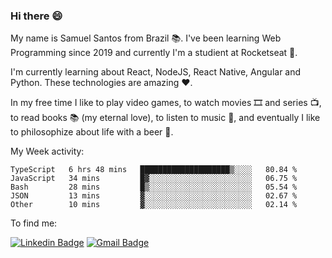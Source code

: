 ### Hi there 😄

My name is Samuel Santos from Brazil 📚. I've been learning Web Programming since 2019 and currently I'm a studient at Rocketseat 💬.

I'm currently learning about React, NodeJS, React Native, Angular and Python. These technologies are amazing ❤️.

In my free time I like to play video games, to watch movies 🎞️ and series 📺, to read books 📚 (my eternal love), to listen to music 🎵, and eventually I like to philosophize about life with a beer 🍺.


My Week activity: 

<!--START_SECTION:waka-->

```text
TypeScript   6 hrs 48 mins   ████████████████████▒░░░░   80.84 %
JavaScript   34 mins         █▓░░░░░░░░░░░░░░░░░░░░░░░   06.75 %
Bash         28 mins         █▒░░░░░░░░░░░░░░░░░░░░░░░   05.54 %
JSON         13 mins         ▓░░░░░░░░░░░░░░░░░░░░░░░░   02.67 %
Other        10 mins         ▓░░░░░░░░░░░░░░░░░░░░░░░░   02.14 %
```

<!--END_SECTION:waka-->

To find me:

[![Linkedin Badge](https://img.shields.io/badge/-LinkedIn-blue?style=flat-square&logo=Linkedin&logoColor=white&link=https://https://www.linkedin.com/in/samuel-santos-036375174/)](https://www.linkedin.com/in/samuel-santos-036375174/)
[![Gmail Badge](https://img.shields.io/badge/-samuellima280499@gmail.com-c14438?style=flat-square&logo=Gmail&logoColor=white&link=mailto:samuellima280499@gmail.com)](mailto:samuellima280499@gmail.com)




<!--
**samuelLimaSantos/samuelLimaSantos** is a ✨ _special_ ✨ repository because its `README.md` (this file) appears on your GitHub profile.

Here are some ideas to get you started:

- 🔭 I’m currently working on ...
- 🌱 I’m currently learning ...
- 👯 I’m looking to collaborate on ...
- 📚 I’m looking for help with ...
- 💬 Ask me about ...
- 📫 How to reach me: ...
- 😄 Pronouns: ...
- ⚡ Fun fact: ...
-->
